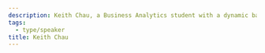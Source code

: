 ```yaml
---
description: Keith Chau, a Business Analytics student with a dynamic background in the startup ecosystem (VC, Accelerator, startups).
tags:
  - type/speaker
title: Keith Chau
---
```

